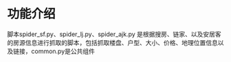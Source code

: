 # 功能介绍
  脚本spider_sf.py、spider_lj.py、spider_ajk.py 是根据搜房、链家、以及安居客的房源信息进行抓取的脚本，包括抓取楼盘、户型、大小、价格、地理位置信息以及链接，common.py是公共组件
  
